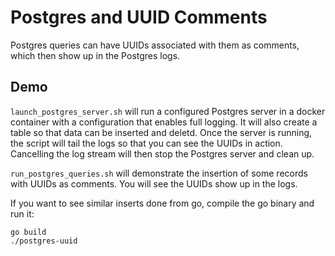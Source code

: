 # Postgres and UUID Comments

Postgres queries can have UUIDs associated with them as comments, which then show up in the Postgres logs.

## Demo

`launch_postgres_server.sh` will run a configured Postgres server in a docker container with a configuration that enables full logging.
It will also create a table so that data can be inserted and deletd.
Once the server is running, the script will tail the logs so that you can see the UUIDs in action.
Cancelling the log stream will then stop the Postgres server and clean up.

`run_postgres_queries.sh` will demonstrate the insertion of some records with UUIDs as comments.
You will see the UUIDs show up in the logs.

If you want to see similar inserts done from go, compile the go binary and run it:

```
go build
./postgres-uuid
```
